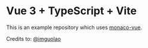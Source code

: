 # Vue 3 + TypeScript + Vite

This is an example repository which uses [monaco-vue](@guolao/vue-monaco-editor).


Credits to:
[@imguolao](https://github.com/imguolao)